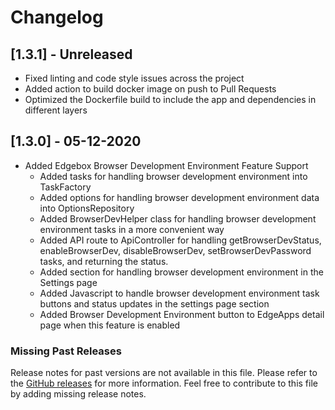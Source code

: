 # Changelog

## [1.3.1] - Unreleased

* Fixed linting and code style issues across the project
* Added action to build docker image on push to Pull Requests
* Optimized the Dockerfile build to include the app and dependencies in different layers

## [1.3.0] - 05-12-2020

* Added Edgebox Browser Development Environment Feature Support
    * Added tasks for handling browser development environment into TaskFactory
    * Added options for handling browser development environment data into OptionsRepository
    * Added BrowserDevHelper class for handling browser development environment tasks in a more convenient way
    * Added API route to ApiController for handling getBrowserDevStatus, enableBrowserDev, disableBrowserDev, setBrowserDevPassword tasks, and returning the status.
    * Added section for handling browser development environment in the Settings page
    * Added Javascript to handle browser development environment task buttons and status updates in the settings page section
    * Added Browser Development Environment button to EdgeApps detail page when this feature is enabled

### Missing Past Releases

Release notes for past versions are not available in this file. Please refer to the [GitHub releases](https://hithub.com/edgebox-iot/api/releases) for more information. Feel free to contribute to this file by adding missing release notes.

